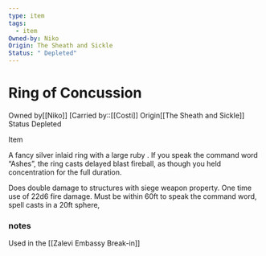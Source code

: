 ```yaml
---
type: item
tags:
  - item
Owned-by: Niko
Origin: The Sheath and Sickle
Status: " Depleted"
---
```


#  Ring of Concussion

<span class="dataview inline-field"><span class="inline-field-key">Owned by</span><span class="inline-field-value">[[Niko]]</span></span>
[Carried by::[[Costi]]
<span class="dataview inline-field"><span class="inline-field-key">Origin</span><span class="inline-field-value">[[The Sheath and Sickle]]</span></span>
<span class="dataview inline-field"><span class="inline-field-key">Status</span><span class="inline-field-value"> Depleted</span></span>

Item

A fancy silver inlaid ring with a large ruby . If you speak the command word “Ashes”, the ring casts delayed blast fireball, as though you held  concentration for the full duration. 

Does double damage to structures with siege weapon property. One time use of 22d6 fire damage. Must be within 60ft to speak the command word, spell casts in a 20ft sphere,

### notes
Used in the [[Zalevi Embassy Break-in]]


